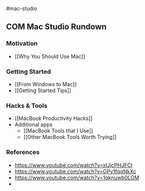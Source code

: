 #mac-studio

## COM Mac Studio Rundown



### Motivation

+ [[Why You Should Use Mac]]
	
### Getting Started 
	
+ [[From Windows to Mac]]
+ [[Getting Started Tips]]

### Hacks & Tools

+ [[MacBook Productivity Hacks]]
+ Additional apps
	+ [[MacBook Tools that I Use]]
	+ [[Other MacBook Tools Worth Trying]]

### References

+ <https://www.youtube.com/watch?v=xIJjcPHJFCI>
+ <https://www.youtube.com/watch?v=GPy1fqqNkXc>
+ <https://www.youtube.com/watch?v=1qknuwb0LGM>
+ 